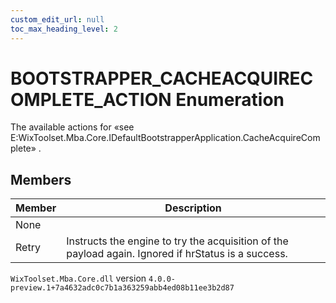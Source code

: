 ```yaml
---
custom_edit_url: null
toc_max_heading_level: 2
---
```

# BOOTSTRAPPER_CACHEACQUIRECOMPLETE_ACTION Enumeration
The available actions for «see E:WixToolset.Mba.Core.IDefaultBootstrapperApplication.CacheAcquireComplete» .
## Members
| Member | Description |
| ------ | ----------- |
| None |  |
| Retry | Instructs the engine to try the acquisition of the payload again. Ignored if hrStatus is a success. |
`WixToolset.Mba.Core.dll` version `4.0.0-preview.1+7a4632adc0c7b1a363259abb4ed08b11ee3b2d87`
